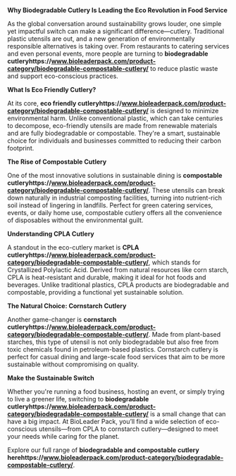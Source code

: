 **Why Biodegradable Cutlery Is Leading the Eco Revolution in Food Service**

As the global conversation around sustainability grows louder, one simple yet impactful switch can make a significant difference—cutlery. Traditional plastic utensils are out, and a new generation of environmentally responsible alternatives is taking over. From restaurants to catering services and even personal events, more people are turning to **biodegradable cutleryhttps://www.bioleaderpack.com/product-category/biodegradable-compostable-cutlery/** to reduce plastic waste and support eco-conscious practices.

**What Is Eco Friendly Cutlery?**

At its core, **eco friendly cutleryhttps://www.bioleaderpack.com/product-category/biodegradable-compostable-cutlery/** is designed to minimize environmental harm. Unlike conventional plastic, which can take centuries to decompose, eco-friendly utensils are made from renewable materials and are fully biodegradable or compostable. They're a smart, sustainable choice for individuals and businesses committed to reducing their carbon footprint.

**The Rise of Compostable Cutlery**

One of the most innovative solutions in sustainable dining is **compostable cutleryhttps://www.bioleaderpack.com/product-category/biodegradable-compostable-cutlery/**. These utensils can break down naturally in industrial composting facilities, turning into nutrient-rich soil instead of lingering in landfills. Perfect for green catering services, events, or daily home use, compostable cutlery offers all the convenience of disposables without the environmental guilt.

**Understanding CPLA Cutlery**

A standout in the eco-cutlery market is **CPLA cutleryhttps://www.bioleaderpack.com/product-category/biodegradable-compostable-cutlery/**, which stands for Crystallized Polylactic Acid. Derived from natural resources like corn starch, CPLA is heat-resistant and durable, making it ideal for hot foods and beverages. Unlike traditional plastics, CPLA products are biodegradable and compostable, providing a functional yet sustainable solution.

**The Natural Choice: Cornstarch Cutlery**

Another game-changer is **cornstarch cutleryhttps://www.bioleaderpack.com/product-category/biodegradable-compostable-cutlery/**. Made from plant-based starches, this type of utensil is not only biodegradable but also free from toxic chemicals found in petroleum-based plastics. Cornstarch cutlery is perfect for casual dining and large-scale food services that aim to be more sustainable without compromising on quality.

**Make the Sustainable Switch**

Whether you're running a food business, hosting an event, or simply trying to live a greener life, switching to **biodegradable cutleryhttps://www.bioleaderpack.com/product-category/biodegradable-compostable-cutlery/** is a small change that can have a big impact. At BioLeader Pack, you’ll find a wide selection of eco-conscious utensils—from CPLA to cornstarch cutlery—designed to meet your needs while caring for the planet.

Explore our full range of **biodegradable and compostable cutlery herehttps://www.bioleaderpack.com/product-category/biodegradable-compostable-cutlery/**.
